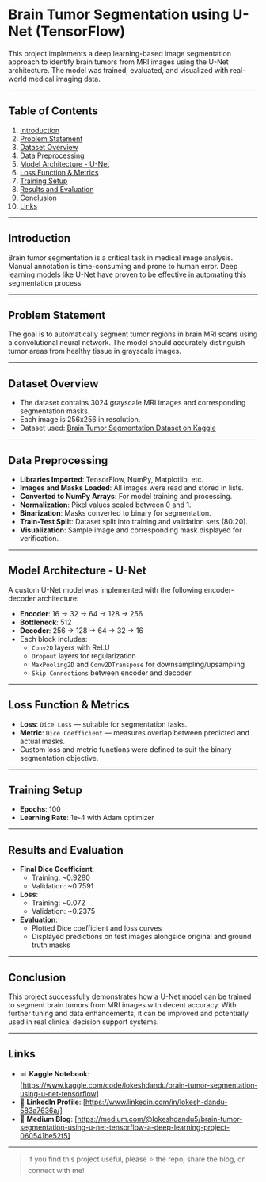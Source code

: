 # Brain Tumor Segmentation using U-Net (TensorFlow)

This project implements a deep learning-based image segmentation approach to identify brain tumors from MRI images using the U-Net architecture. The model was trained, evaluated, and visualized with real-world medical imaging data.

---

## Table of Contents

1. [Introduction](#introduction)  
2. [Problem Statement](#problem-statement)  
3. [Dataset Overview](#dataset-overview)  
4. [Data Preprocessing](#data-preprocessing)  
5. [Model Architecture - U-Net](#model-architecture---u-net)  
6. [Loss Function & Metrics](#loss-function--metrics)  
7. [Training Setup](#training-setup)  
8. [Results and Evaluation](#results-and-evaluation)  
9. [Conclusion](#conclusion)  
10. [Links](#links)

---

##  Introduction

Brain tumor segmentation is a critical task in medical image analysis. Manual annotation is time-consuming and prone to human error. Deep learning models like U-Net have proven to be effective in automating this segmentation process.

---

##  Problem Statement

The goal is to automatically segment tumor regions in brain MRI scans using a convolutional neural network. The model should accurately distinguish tumor areas from healthy tissue in grayscale images.

---

## Dataset Overview

- The dataset contains 3024 grayscale MRI images and corresponding segmentation masks.  
- Each image is 256x256 in resolution.  
- Dataset used: [Brain Tumor Segmentation Dataset on Kaggle](https://www.kaggle.com/datasets/nikhilroxtomar/brain-tumor-segmentation)

---

##  Data Preprocessing

- **Libraries Imported**: TensorFlow, NumPy, Matplotlib, etc.  
- **Images and Masks Loaded**: All images were read and stored in lists.  
- **Converted to NumPy Arrays**: For model training and processing.  
- **Normalization**: Pixel values scaled between 0 and 1.  
- **Binarization**: Masks converted to binary for segmentation.  
- **Train-Test Split**: Dataset split into training and validation sets (80:20).  
- **Visualization**: Sample image and corresponding mask displayed for verification.

---

##  Model Architecture - U-Net

A custom U-Net model was implemented with the following encoder-decoder architecture:

- **Encoder**: 16 → 32 → 64 → 128 → 256  
- **Bottleneck**: 512  
- **Decoder**: 256 → 128 → 64 → 32 → 16  
- Each block includes:  
  - `Conv2D` layers with ReLU  
  - `Dropout` layers for regularization  
  - `MaxPooling2D` and `Conv2DTranspose` for downsampling/upsampling  
  - `Skip Connections` between encoder and decoder

---

## Loss Function & Metrics

- **Loss**: `Dice Loss` — suitable for segmentation tasks.  
- **Metric**: `Dice Coefficient` — measures overlap between predicted and actual masks.  
- Custom loss and metric functions were defined to suit the binary segmentation objective.

---

##  Training Setup

- **Epochs**: 100  
- **Learning Rate**: 1e-4 with Adam optimizer

---

## Results and Evaluation

- **Final Dice Coefficient**:  
  - Training: ~0.9280  
  - Validation: ~0.7591  
- **Loss**:  
  - Training: ~0.072  
  - Validation: ~0.2375  
- **Evaluation**:  
  - Plotted Dice coefficient and loss curves  
  - Displayed predictions on test images alongside original and ground truth masks

---

## Conclusion

This project successfully demonstrates how a U-Net model can be trained to segment brain tumors from MRI images with decent accuracy. With further tuning and data enhancements, it can be improved and potentially used in real clinical decision support systems.

---

##  Links

- 📊 **Kaggle Notebook**: [https://www.kaggle.com/code/lokeshdandu/brain-tumor-segmentation-using-u-net-tensorflow]  
- 💼 **LinkedIn Profile**: [https://www.linkedin.com/in/lokesh-dandu-583a7636a/]  
- 📖 **Medium Blog**: [https://medium.com/@lokeshdandu5/brain-tumor-segmentation-using-u-net-tensorflow-a-deep-learning-project-060541be52f5]

---

> If you find this project useful, please ⭐ the repo, share the blog, or connect with me!

